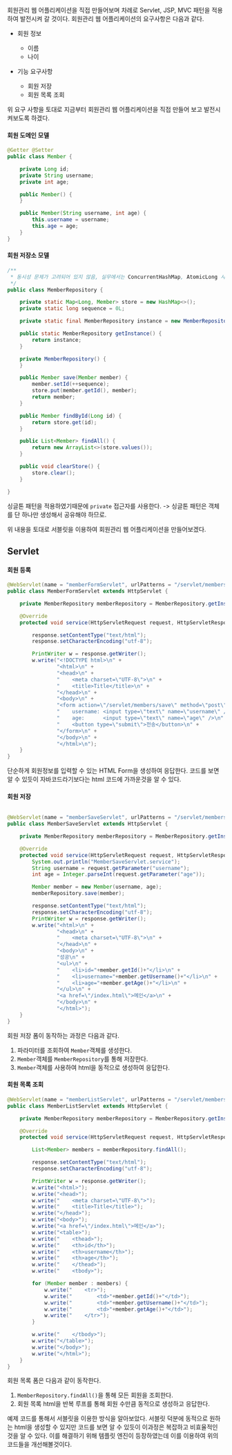 회원관리 웹 어플리케이션을 직접 만들어보며 차례로 Servlet, JSP, MVC 패턴을 적용하여 발전시켜 갈 것이다. 회원관리 웹 어플리케이션의 요구사항은 다음과 같다.
- 회원 정보

    - 이름
    - 나이
- 기능 요구사항
	
    - 회원 저장
    - 회원 목록 조회
    
위 요구 사항을 토대로 지금부터 회원관리 웹 어플리케이션을 직접 만들어 보고 발전시켜보도록 하겠다.

#### 회원 도메인 모델
```java
@Getter @Setter
public class Member {

    private Long id;
    private String username;
    private int age;

    public Member() {
    }

    public Member(String username, int age) {
        this.username = username;
        this.age = age;
    }
}
```

#### 회원 저장소 모델
```java
/**
 * 동시성 문제가 고려되어 있지 않음, 실무에서는 ConcurrentHashMap, AtomicLong 사용 고려
 */
public class MemberRepository {

    private static Map<Long, Member> store = new HashMap<>();
    private static long sequence = 0L;

    private static final MemberRepository instance = new MemberRepository();

    public static MemberRepository getInstance() {
        return instance;
    }

    private MemberRepository() {
    }

    public Member save(Member member) {
        member.setId(++sequence);
        store.put(member.getId(), member);
        return member;
    }

    public Member findById(Long id) {
        return store.get(id);
    }

    public List<Member> findAll() {
        return new ArrayList<>(store.values());
    }

    public void clearStore() {
        store.clear();
    }

}
```
싱글톤 패턴을 적용하였기때문에 `private` 접근자를 사용한다. -> 싱글톤 패턴은 객체를 단 하나만 생성해서 공유해야 하므로.

위 내용을 토대로 서블릿을 이용하여 회원관리 웹 어플리케이션을 만들어보겠다.

## Servlet

#### 회원 등록 
```java
@WebServlet(name = "memberFormServlet", urlPatterns = "/servlet/members/new-form")
public class MemberFormServlet extends HttpServlet {

    private MemberRepository memberRepository = MemberRepository.getInstance();

    @Override
    protected void service(HttpServletRequest request, HttpServletResponse response) throws ServletException, IOException {

        response.setContentType("text/html");
        response.setCharacterEncoding("utf-8");

        PrintWriter w = response.getWriter();
        w.write("<!DOCTYPE html>\n" +
                "<html>\n" +
                "<head>\n" +
                "    <meta charset=\"UTF-8\">\n" +
                "    <title>Title</title>\n" +
                "</head>\n" +
                "<body>\n" +
                "<form action=\"/servlet/members/save\" method=\"post\">\n" +
                "    username: <input type=\"text\" name=\"username\" />\n" +
                "    age:      <input type=\"text\" name=\"age\" />\n" +
                "    <button type=\"submit\">전송</button>\n" +
                "</form>\n" +
                "</body>\n" +
                "</html>\n");
    }
}
```
단순하게 회원정보를 입력할 수 있는 HTML Form을 생성하여 응답한다.
코드를 보면 알 수 있듯이 자바코드라기보다는 html 코드에 가까운것을 알 수 있다.

#### 회원 저장 
```java

@WebServlet(name = "memberSaveServlet", urlPatterns = "/servlet/members/save")
public class MemberSaveServlet extends HttpServlet {

    private MemberRepository memberRepository = MemberRepository.getInstance();

    @Override
    protected void service(HttpServletRequest request, HttpServletResponse response) throws ServletException, IOException {
        System.out.println("MemberSaveServlet.service");
        String username = request.getParameter("username");
        int age = Integer.parseInt(request.getParameter("age"));

        Member member = new Member(username, age);
        memberRepository.save(member);

        response.setContentType("text/html");
        response.setCharacterEncoding("utf-8");
        PrintWriter w = response.getWriter();
        w.write("<html>\n" +
                "<head>\n" +
                "    <meta charset=\"UTF-8\">\n" +
                "</head>\n" +
                "<body>\n" +
                "성공\n" +
                "<ul>\n" +
                "    <li>id="+member.getId()+"</li>\n" +
                "    <li>username="+member.getUsername()+"</li>\n" +
                "    <li>age="+member.getAge()+"</li>\n" +
                "</ul>\n" +
                "<a href=\"/index.html\">메인</a>\n" +
                "</body>\n" +
                "</html>");
    }
}
```
회원 저장 폼이 동작하는 과정은 다음과 같다.
1. 파라미터를 조회하여 `Member`객체를 생성한다.
2. `Member`객체를 `MemberRepository`를 통해 저장한다.
3. `Member`객체를 사용하여 html을 동적으로 생성하여 응답한다.

#### 회원 목록 조회

```java
@WebServlet(name = "memberListServlet", urlPatterns = "/servlet/members")
public class MemberListServlet extends HttpServlet {

    private MemberRepository memberRepository = MemberRepository.getInstance();

    @Override
    protected void service(HttpServletRequest request, HttpServletResponse response) throws ServletException, IOException {

        List<Member> members = memberRepository.findAll();

        response.setContentType("text/html");
        response.setCharacterEncoding("utf-8");

        PrintWriter w = response.getWriter();
        w.write("<html>");
        w.write("<head>");
        w.write("    <meta charset=\"UTF-8\">");
        w.write("    <title>Title</title>");
        w.write("</head>");
        w.write("<body>");
        w.write("<a href=\"/index.html\">메인</a>");
        w.write("<table>");
        w.write("    <thead>");
        w.write("    <th>id</th>");
        w.write("    <th>username</th>");
        w.write("    <th>age</th>");
        w.write("    </thead>");
        w.write("    <tbody>");

        for (Member member : members) {
            w.write("    <tr>");
            w.write("        <td>"+member.getId()+"</td>");
            w.write("        <td>"+member.getUsername()+"</td>");
            w.write("        <td>"+member.getAge()+"</td>");
            w.write("    </tr>");
        }

        w.write("    </tbody>");
        w.write("</table>");
        w.write("</body>");
        w.write("</html>");
    }
}
```
회원 목록 폼은 다음과 같이 동작한다.
1. `MemberRepository.findAll()`을 통해 모든 회원을 조회한다.
2. 회원 목록 html을 반복 루프를 통해 회원 수만큼 동적으로 생성하고 응답한다.

예제 코드를 통해서 서블릿을 이용한 방식을 알아보았다. 서블릿 덕분에 동적으로 원하는 html을 생성할 수 있지만 코드를 보면 알 수 있듯이 이과정은 복잡하고 비효율적인 것을 알 수 있다. 이를 해결하기 위해 템플릿 엔진이 등장하였는데 이를 이용하여 위의 코드들을 개선해볼것이다.